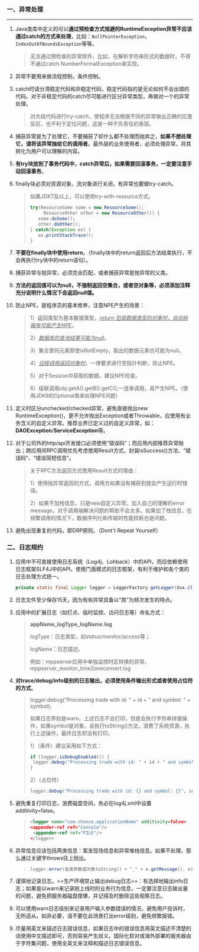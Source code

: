 ### 一、异常处理

---

1. Java类库中定义的可以**通过预检查方式规避的RuntimeException异常不应该通过catch的方式来处理**，比如：`NullPointerException`，`IndexOutOfBoundsException`等等。

   > 无法通过预检查的异常除外，比如，在解析字符串形式的数据时，不得不通过catch NumberFormatException来实现。

2. 异常不要用来做流程控制，条件控制。

3. catch时请分清稳定代码和非稳定代码，稳定代码指的是无论如何不会出错的代码。对于非稳定代码的catch尽可能进行区分异常类型，再做对一个的异常处理。

   > 对大段代码进行try-catch，使程序无法根据不同的异常做出正确的应激反应，也不利于定位问题，这是一种不负责任的表现。

4. 捕获异常是为了处理它，不要捕获了却什么都不处理而抛弃之，**如果不想处理它，请将该异常抛给它的调用者**。最外层的业务使用者，必须处理异常，将其转化为用户可以理解的内容。

5. **有try块放到了事务代码中，catch异常后，如果需要回滚事务，一定要注意手动回滚事务**。

6. finally块必须对资源对象、流对象进行关闭，有异常也要做try-catch。

   > 如果JDK7及以上，可以使用try-with-resource方式。
   >
   > ```java
   > try(ResourceSome some = new ResourceSome();
   >      ResourceOther other = new ResourceOther()) {
   >    some.doSome();
   >    other.doOther();
   > } catch(Exception ex) {
   >    ex.printStackTrace();
   > }
   > ```

7. **不要在finally块中使用return**。（finally块中的return返回后方法结束执行，不会再执行try块中的return语句）。

8.  捕获异常与抛异常，必须完全匹配，或者捕获异常是抛异常的父类。

9. **方法的返回值可以为null，不强制返回空集合，或者空对象等，必须添加注释充分说明什么情况下会返回null值。**

10. 防止NPE，是程序员的基本修养，注意NPE产生的场景：

    > 1）返回类型为基本数据类型，*<u>return 包装数据类型的对象时，自动拆箱有可能产生NPE</u>*。
    >
    > 2）*<u>数据库的查询结果可能为null</u>*。
    >
    > 3）集合里的元素即使isNotEmpty，取出的数据元素也可能为null。
    >
    > 4）*<u>远程调用返回对象时</u>*，一律要求进行空指针判断，防止NPE。
    >
    > 5）对于Session中获取的数据，建议NPE检查。
    >
    > 6）级联调用obj.getA().getB().getC();一连串调用，易产生NPE。（使用JDK8的Optional类来处理NPE问题）

11. 定义时区分unchecked/checked异常，避免直接抛出new RuntimeException()，更不允许抛出Exception或者Throwable，应使用有业务含义的自定义异常。推荐业界已定义过的自定义异常，如：**DAOException**/**ServiceException**等。

12. 对于公司外的http/api开发接口必须使用“错误码”；而应用内部推荐异常抛出；跨应用间RPC调用优先考虑使用Result方式，封装isSuccess()方法、“错误码”、“错误简短信息”。

    > 关于RPC方法返回方式使用Result方式的理由：
    >
    > 1）使用抛异常返回的方式，调用方如果没有捕获到就会产生运行时错误。
    >
    > 2）如果不加栈信息，只是new自定义异常，加入自己的理解的error message，对于调用端解决问题的帮助不会太多。如果加了栈信息，在频繁调用的情况下，数据序列化和传输的性能损耗也是问题。

13. 避免出现重复的代码，即DRP原则。（Dont't Repeat Yourself）

### 二、日志规约

1. 应用中不可直接使用日志系统（Log4j、Lohback）中的API，而应依赖使用日志框架SLF4J中的API，使用门面模式的日志框架，有利于维护和各个类的日志处理方式统一。

   ```java
   private static final Logger logger = LoggerFactory.getLogger(Xxx.class);
   ```

2. 日志文件至少保存15天，因为有些异常具备以“周”为频次发生的特点。

3. 应用中的扩展日志（如打点、临时监控、访问日志等）命名方式：

   > **appName_logType_logName.log**
   >
   > logType：日志类型，如status/monitor/access等；
   >
   > logName：日志描述。
   >
   > 例如：mppserver应用中单独监控时区转换的异常，mppserver_monitor_timeZoneconvert.log

4. **对trace/debug/info级别的日志输出，必须使用条件输出形式或者使用占位符的方式**。

   > logger.debug("Processing trade with id: " + id + " and symbol: " + symbol);
   >
   > 如果日志界别是warn，上述日志不会打印，但是会执行字符串拼接操作，如果symbol是对象，会执行toString()方法，浪费了系统资源，执行上述操作，最终日志却没有打印。
   >
   > 1）（条件）建议采用如下方式：
   >
   > ```java
   > if (logger.isDebugEnabled()) {
   >  logger.debug("Processing trade with id: " + id + " and symbol: " + symbol);
   > }
   > ```
   >
   > 2）（占位符）
   >
   > ```java
   > logger.debug("Processing trade with id: {} and symbol: {}", id, symbol);
   > ```

5. 避免重复打印日志，浪费磁盘空间，务必在log4j.xml中设置additivity=false。

   > ```xml
   > <logger name="com.chance.applicationName" additivity=false>
   > <appender-ref ref="Console"/>
   >  <appender-ref ref="FILE"/>
   > </logger>
   > ```

6. 异常信息应该包括两类信息：案发现场信息和异常堆栈信息。如果不处理，那么通过关键字throws往上抛出。

   > ```java
   > logger.error(各类参数或对象toString() + "_" + e.getMessage(), e);
   > ```

7. 谨慎地记录日志。==生产环境禁止输出debug日志==：有选择地输出info日志；如果是以warn来记录刚上线时的业务行为信息，一定要注意日志输出量的问题，避免把服务器磁盘撑爆，并记得及时删除这些观察日志。

8. 可以使用warn日志级别来记录用户输入参数错误的情况，避免用户投诉时，无所适从。如非必要，请不要在此场景打出error级别，避免频繁报错。

9. 尽量用英文来描述日志错误信息，如果日志中的错误信息用英文描述不清楚的话使用中文描述即可，否则容易产生歧义。国际化软对或海外部署的服务器由于字符集问题，使用全英文来注释和描述日志错误信息。